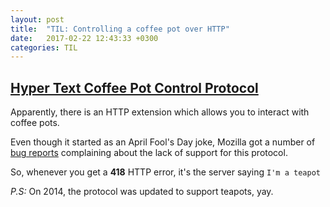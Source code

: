 ```yaml
---
layout: post
title:  "TIL: Controlling a coffee pot over HTTP"
date:   2017-02-22 12:43:33 +0300
categories: TIL
---
```


## [Hyper Text Coffee Pot Control Protocol](https://en.wikipedia.org/wiki/Hyper_Text_Coffee_Pot_Control_Protocol)

Apparently, there is an HTTP extension which allows you to interact with coffee pots.

Even though it started as an April Fool's Day joke, Mozilla got a number of [bug reports](https://bugzilla.mozilla.org/show_bug.cgi?id=46647) complaining about the lack of support for this protocol.

So, whenever you get a **418** HTTP error, it's the server saying `I'm a teapot`  

*P.S:* On 2014, the protocol was updated to support teapots, yay.

